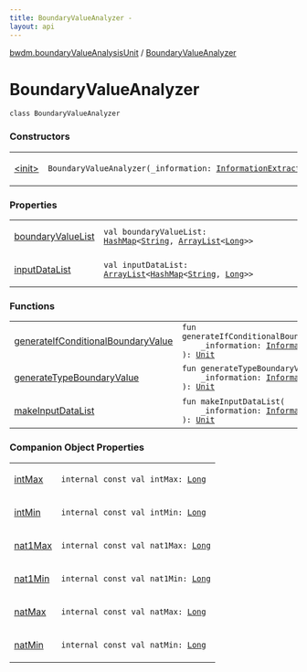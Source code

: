 ```yaml
---
title: BoundaryValueAnalyzer - 
layout: api
---
```


<div class='api-docs-breadcrumbs'><a href="../index.html">bwdm.boundaryValueAnalysisUnit</a> / <a href="./index.html">BoundaryValueAnalyzer</a></div>

# BoundaryValueAnalyzer

<div class="signature"><code><span class="keyword">class </span><span class="identifier">BoundaryValueAnalyzer</span></code></div>

### Constructors

<table class="api-docs-table">
<tbody>
<tr>
<td markdown="1">

<a href="-init-.html">&lt;init&gt;</a>


</td>
<td markdown="1">
<div class="signature"><code><span class="identifier">BoundaryValueAnalyzer</span><span class="symbol">(</span><span class="parameterName" id="bwdm.boundaryValueAnalysisUnit.BoundaryValueAnalyzer$<init>(bwdm.informationStore.InformationExtractor)/_information">_information</span><span class="symbol">:</span>&nbsp;<a href="../../bwdm.information-store/-information-extractor/index.html"><span class="identifier">InformationExtractor</span></a><span class="symbol">)</span></code></div>

</td>
</tr>
</tbody>
</table>

### Properties

<table class="api-docs-table">
<tbody>
<tr>
<td markdown="1">

<a href="boundary-value-list.html">boundaryValueList</a>


</td>
<td markdown="1">
<div class="signature"><code><span class="keyword">val </span><span class="identifier">boundaryValueList</span><span class="symbol">: </span><a href="http://docs.oracle.com/javase/6/docs/api/java/util/HashMap.html"><span class="identifier">HashMap</span></a><span class="symbol">&lt;</span><a href="https://kotlinlang.org/api/latest/jvm/stdlib/kotlin/-string/index.html"><span class="identifier">String</span></a><span class="symbol">,</span>&nbsp;<a href="http://docs.oracle.com/javase/6/docs/api/java/util/ArrayList.html"><span class="identifier">ArrayList</span></a><span class="symbol">&lt;</span><a href="https://kotlinlang.org/api/latest/jvm/stdlib/kotlin/-long/index.html"><span class="identifier">Long</span></a><span class="symbol">&gt;</span><span class="symbol">&gt;</span></code></div>

</td>
</tr>
<tr>
<td markdown="1">

<a href="input-data-list.html">inputDataList</a>


</td>
<td markdown="1">
<div class="signature"><code><span class="keyword">val </span><span class="identifier">inputDataList</span><span class="symbol">: </span><a href="http://docs.oracle.com/javase/6/docs/api/java/util/ArrayList.html"><span class="identifier">ArrayList</span></a><span class="symbol">&lt;</span><a href="http://docs.oracle.com/javase/6/docs/api/java/util/HashMap.html"><span class="identifier">HashMap</span></a><span class="symbol">&lt;</span><a href="https://kotlinlang.org/api/latest/jvm/stdlib/kotlin/-string/index.html"><span class="identifier">String</span></a><span class="symbol">,</span>&nbsp;<a href="https://kotlinlang.org/api/latest/jvm/stdlib/kotlin/-long/index.html"><span class="identifier">Long</span></a><span class="symbol">&gt;</span><span class="symbol">&gt;</span></code></div>

</td>
</tr>
</tbody>
</table>

### Functions

<table class="api-docs-table">
<tbody>
<tr>
<td markdown="1">

<a href="generate-if-conditional-boundary-value.html">generateIfConditionalBoundaryValue</a>


</td>
<td markdown="1">
<div class="signature"><code><span class="keyword">fun </span><span class="identifier">generateIfConditionalBoundaryValue</span><span class="symbol">(</span><br/>&nbsp;&nbsp;&nbsp;&nbsp;<span class="parameterName" id="bwdm.boundaryValueAnalysisUnit.BoundaryValueAnalyzer$generateIfConditionalBoundaryValue(bwdm.informationStore.InformationExtractor)/_information">_information</span><span class="symbol">:</span>&nbsp;<a href="../../bwdm.information-store/-information-extractor/index.html"><span class="identifier">InformationExtractor</span></a><br/><span class="symbol">)</span><span class="symbol">: </span><a href="https://kotlinlang.org/api/latest/jvm/stdlib/kotlin/-unit/index.html"><span class="identifier">Unit</span></a></code></div>

</td>
</tr>
<tr>
<td markdown="1">

<a href="generate-type-boundary-value.html">generateTypeBoundaryValue</a>


</td>
<td markdown="1">
<div class="signature"><code><span class="keyword">fun </span><span class="identifier">generateTypeBoundaryValue</span><span class="symbol">(</span><br/>&nbsp;&nbsp;&nbsp;&nbsp;<span class="parameterName" id="bwdm.boundaryValueAnalysisUnit.BoundaryValueAnalyzer$generateTypeBoundaryValue(bwdm.informationStore.InformationExtractor)/_information">_information</span><span class="symbol">:</span>&nbsp;<a href="../../bwdm.information-store/-information-extractor/index.html"><span class="identifier">InformationExtractor</span></a><br/><span class="symbol">)</span><span class="symbol">: </span><a href="https://kotlinlang.org/api/latest/jvm/stdlib/kotlin/-unit/index.html"><span class="identifier">Unit</span></a></code></div>

</td>
</tr>
<tr>
<td markdown="1">

<a href="make-input-data-list.html">makeInputDataList</a>


</td>
<td markdown="1">
<div class="signature"><code><span class="keyword">fun </span><span class="identifier">makeInputDataList</span><span class="symbol">(</span><br/>&nbsp;&nbsp;&nbsp;&nbsp;<span class="parameterName" id="bwdm.boundaryValueAnalysisUnit.BoundaryValueAnalyzer$makeInputDataList(bwdm.informationStore.InformationExtractor)/_information">_information</span><span class="symbol">:</span>&nbsp;<a href="../../bwdm.information-store/-information-extractor/index.html"><span class="identifier">InformationExtractor</span></a><br/><span class="symbol">)</span><span class="symbol">: </span><a href="https://kotlinlang.org/api/latest/jvm/stdlib/kotlin/-unit/index.html"><span class="identifier">Unit</span></a></code></div>

</td>
</tr>
</tbody>
</table>

### Companion Object Properties

<table class="api-docs-table">
<tbody>
<tr>
<td markdown="1">

<a href="int-max.html">intMax</a>


</td>
<td markdown="1">
<div class="signature"><code><span class="keyword">internal</span> <span class="keyword">const</span> <span class="keyword">val </span><span class="identifier">intMax</span><span class="symbol">: </span><a href="https://kotlinlang.org/api/latest/jvm/stdlib/kotlin/-long/index.html"><span class="identifier">Long</span></a></code></div>

</td>
</tr>
<tr>
<td markdown="1">

<a href="int-min.html">intMin</a>


</td>
<td markdown="1">
<div class="signature"><code><span class="keyword">internal</span> <span class="keyword">const</span> <span class="keyword">val </span><span class="identifier">intMin</span><span class="symbol">: </span><a href="https://kotlinlang.org/api/latest/jvm/stdlib/kotlin/-long/index.html"><span class="identifier">Long</span></a></code></div>

</td>
</tr>
<tr>
<td markdown="1">

<a href="nat1-max.html">nat1Max</a>


</td>
<td markdown="1">
<div class="signature"><code><span class="keyword">internal</span> <span class="keyword">const</span> <span class="keyword">val </span><span class="identifier">nat1Max</span><span class="symbol">: </span><a href="https://kotlinlang.org/api/latest/jvm/stdlib/kotlin/-long/index.html"><span class="identifier">Long</span></a></code></div>

</td>
</tr>
<tr>
<td markdown="1">

<a href="nat1-min.html">nat1Min</a>


</td>
<td markdown="1">
<div class="signature"><code><span class="keyword">internal</span> <span class="keyword">const</span> <span class="keyword">val </span><span class="identifier">nat1Min</span><span class="symbol">: </span><a href="https://kotlinlang.org/api/latest/jvm/stdlib/kotlin/-long/index.html"><span class="identifier">Long</span></a></code></div>

</td>
</tr>
<tr>
<td markdown="1">

<a href="nat-max.html">natMax</a>


</td>
<td markdown="1">
<div class="signature"><code><span class="keyword">internal</span> <span class="keyword">const</span> <span class="keyword">val </span><span class="identifier">natMax</span><span class="symbol">: </span><a href="https://kotlinlang.org/api/latest/jvm/stdlib/kotlin/-long/index.html"><span class="identifier">Long</span></a></code></div>

</td>
</tr>
<tr>
<td markdown="1">

<a href="nat-min.html">natMin</a>


</td>
<td markdown="1">
<div class="signature"><code><span class="keyword">internal</span> <span class="keyword">const</span> <span class="keyword">val </span><span class="identifier">natMin</span><span class="symbol">: </span><a href="https://kotlinlang.org/api/latest/jvm/stdlib/kotlin/-long/index.html"><span class="identifier">Long</span></a></code></div>

</td>
</tr>
</tbody>
</table>

